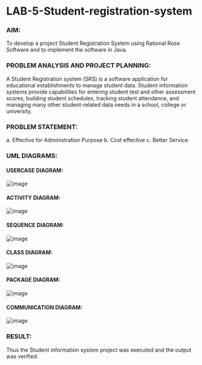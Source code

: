 # LAB-5-Student-registration-system
### AIM:
To develop a project Student Registration System using Rational Rose Software and to
implement the software in Java.
### PROBLEM ANALYSIS AND PROJECT PLANNING:
A Student Registration system (SRS) is a software application for educational
establishments to manage student data. Student information systems provide capabilities for
entering student test and other assessment scores, building student schedules, tracking student
attendance, and managing many other student-related data needs in a school, college or
university.
### PROBLEM STATEMENT:
a. Effective for Administration Purpose
b. Cost effective
c. Better Service
### UML DIAGRAMS:
#### USERCASE DIAGRAM:
![image](https://github.com/harini1006/LAB-5-Student-registration-system/assets/113497405/30898d94-2b32-43a6-b315-aaa031a1f893)
#### ACTIVITY DIAGRAM:
![image](https://github.com/harini1006/LAB-5-Student-registration-system/assets/113497405/2b2b1821-7b34-420a-a2ac-8682a37a4434)
#### SEQUENCE DIAGRAM:
![image](https://github.com/harini1006/LAB-5-Student-registration-system/assets/113497405/558fa989-2bf2-4be1-943b-30e854292654)
#### CLASS DIAGRAM:
![image](https://github.com/harini1006/LAB-5-Student-registration-system/assets/113497405/35414415-c3f6-468b-a3ec-33cb44a9b80b)
#### PACKAGE DIAGRAM:
![image](https://github.com/harini1006/LAB-5-Student-registration-system/assets/113497405/44328f02-8373-4e24-9809-fec4db7e124d)
#### COMMUNICATION DIAGRAM:
![image](https://github.com/harini1006/LAB-5-Student-registration-system/assets/113497405/6466b1e0-705e-4ca0-9381-e0e862df4a38)





### RESULT:
Thus the Student information system project was executed and the output was
verified.

